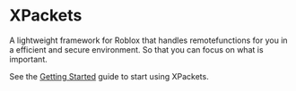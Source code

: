 # XPackets

A lightweight framework for Roblox that handles remotefunctions for you in a efficient and secure environment.
So that you can focus on what is important.

See the [Getting Started](/gettingstarted) guide to start using XPackets.